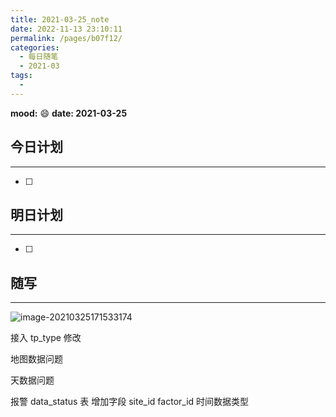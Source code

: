 ```yaml
---
title: 2021-03-25_note
date: 2022-11-13 23:10:11
permalink: /pages/b07f12/
categories:
  - 每日随笔
  - 2021-03
tags:
  - 
---
```

**mood:** :smile:  																		**date: 2021-03-25**  
## 今日计划  
------
- [ ]  
## 明日计划  
------
- [ ]  
## 随写 
------

![image-20210325171533174](D:\project\vscode\vuepress-theme-reco-demo\my-blog\blogs\每日随笔\2021-03-25_note.assets\image-20210325171533174.png)

接入 tp_type 修改

地图数据问题

天数据问题

报警 data_status 表 增加字段 site_id factor_id 时间数据类型